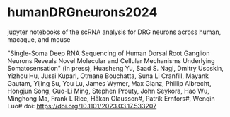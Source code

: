 # humanDRGneurons2024
jupyter notebooks of the scRNA analysis for DRG neurons across human, macaque, and mouse

"Single-Soma Deep RNA Sequencing of Human Dorsal Root Ganglion Neurons Reveals Novel Molecular and Cellular Mechanisms Underlying Somatosensation" (in press),
Huasheng Yu, Saad S. Nagi, Dmitry Usoskin, Yizhou Hu, Jussi Kupari, Otmane Bouchatta, Suna Li Cranfill, Mayank Gautam, Yijing Su, You Lu, James Wymer, Max Glanz, Phillip Albrecht, Hongjun Song, Guo-Li Ming, Stephen Prouty, John Seykora, Hao Wu, Minghong Ma, Frank L Rice, Håkan Olausson#, Patrik Ernfors#, Wenqin Luo#
doi: https://doi.org/10.1101/2023.03.17.533207
